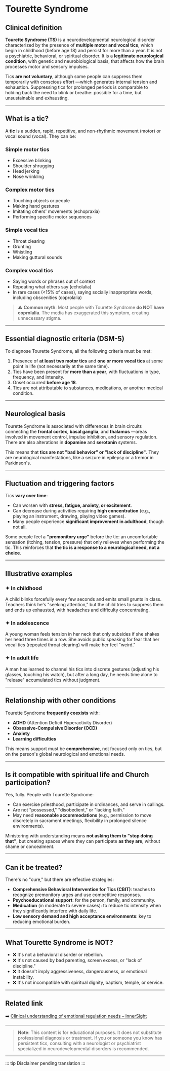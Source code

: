 ﻿# Tourette Syndrome

## Clinical definition
**Tourette Syndrome (TS)** is a neurodevelopmental neurological disorder characterized by the presence of **multiple motor and vocal tics**, which begin in childhood (before age 18) and persist for more than a year. It is not a psychiatric, behavioral, or spiritual disorder. It is a **legitimate neurological condition**, with genetic and neurobiological basis, that affects how the brain processes motor and sensory impulses.

Tics **are not voluntary**, although some people can suppress them temporarily with conscious effort —which generates internal tension and exhaustion. Suppressing tics for prolonged periods is comparable to holding back the need to blink or breathe: possible for a time, but unsustainable and exhausting.

---

## What is a tic?
A **tic** is a sudden, rapid, repetitive, and non-rhythmic movement (motor) or vocal sound (vocal). They can be:

### Simple motor tics
- Excessive blinking  
- Shoulder shrugging  
- Head jerking  
- Nose wrinkling

### Complex motor tics
- Touching objects or people  
- Making hand gestures  
- Imitating others' movements (echopraxia)  
- Performing specific motor sequences

### Simple vocal tics
- Throat clearing  
- Grunting  
- Whistling  
- Making guttural sounds

### Complex vocal tics
- Saying words or phrases out of context  
- Repeating what others say (echolalia)  
- In rare cases (<15% of cases), saying socially inappropriate words, including obscenities (coprolalia)

> ⚠️ **Common myth**: Most people with Tourette Syndrome **do NOT have coprolalia**. The media has exaggerated this symptom, creating unnecessary stigma.

---

## Essential diagnostic criteria (DSM-5)
To diagnose Tourette Syndrome, all the following criteria must be met:
1. Presence of **at least two motor tics** and **one or more vocal tics** at some point in life (not necessarily at the same time).
2. Tics have been present for **more than a year**, with fluctuations in type, frequency, and intensity.
3. Onset occurred **before age 18**.
4. Tics are not attributable to substances, medications, or another medical condition.

---

## Neurological basis
Tourette Syndrome is associated with differences in brain circuits connecting the **frontal cortex**, **basal ganglia**, and **thalamus** —areas involved in movement control, impulse inhibition, and sensory regulation. There are also alterations in **dopamine** and **serotonin** systems.

This means that **tics are not "bad behavior" or "lack of discipline"**. They are neurological manifestations, like a seizure in epilepsy or a tremor in Parkinson's.

---

## Fluctuation and triggering factors
Tics **vary over time**:
- Can worsen with **stress, fatigue, anxiety, or excitement**.
- Can decrease during activities requiring **high concentration** (e.g., playing an instrument, drawing, playing video games).
- Many people experience **significant improvement in adulthood**, though not all.

Some people feel a **"premonitory urge"** before the tic: an uncomfortable sensation (itching, tension, pressure) that only relieves when performing the tic. This reinforces that **the tic is a response to a neurological need, not a choice**.

---

## Illustrative examples

### ✦ In childhood
A child blinks forcefully every few seconds and emits small grunts in class. Teachers think he's "seeking attention," but the child tries to suppress them and ends up exhausted, with headaches and difficulty concentrating.

### ✦ In adolescence
A young woman feels tension in her neck that only subsides if she shakes her head three times in a row. She avoids public speaking for fear that her vocal tics (repeated throat clearing) will make her feel "weird."

### ✦ In adult life
A man has learned to channel his tics into discrete gestures (adjusting his glasses, touching his watch), but after a long day, he needs time alone to "release" accumulated tics without judgment.

---

## Relationship with other conditions
Tourette Syndrome **frequently coexists** with:
- **ADHD** (Attention Deficit Hyperactivity Disorder)  
- **Obsessive-Compulsive Disorder (OCD)**  
- **Anxiety**  
- **Learning difficulties**

This means support must be **comprehensive**, not focused only on tics, but on the person's global neurological and emotional needs.

---

## Is it compatible with spiritual life and Church participation?
Yes, fully. People with Tourette Syndrome:
- Can exercise priesthood, participate in ordinances, and serve in callings.
- Are not "possessed," "disobedient," or "lacking faith."
- May need **reasonable accommodations** (e.g., permission to move discretely in sacrament meetings, flexibility in prolonged silence environments).

Ministering with understanding means **not asking them to "stop doing that"**, but creating spaces where they can participate **as they are**, without shame or concealment.

---

## Can it be treated?
There's no "cure," but there are effective strategies:
- **Comprehensive Behavioral Intervention for Tics (CBIT)**: teaches to recognize premonitory urges and use competitive responses.
- **Psychoeducational support**: for the person, family, and community.
- **Medication** (in moderate to severe cases): to reduce tic intensity when they significantly interfere with daily life.
- **Low sensory demand and high acceptance environments**: key to reducing emotional burden.

---

## What Tourette Syndrome is NOT?
- ❌ It's not a behavioral disorder or rebellion.  
- ❌ It's not caused by bad parenting, screen excess, or "lack of discipline."  
- ❌ It doesn't imply aggressiveness, dangerousness, or emotional instability.  
- ❌ It's not incompatible with spiritual dignity, baptism, temple, or service.

---

## Related link
➡️ [Clinical understanding of emotional regulation needs – InnerSight](https://inner-clarity.github.io/InnerSight/en)

---

> **Note**: This content is for educational purposes. It does not substitute professional diagnosis or treatment. If you or someone you know has persistent tics, consulting with a neurologist or psychiatrist specialized in neurodevelopmental disorders is recommended.

---

::: tip
Disclaimer pending translation
:::
